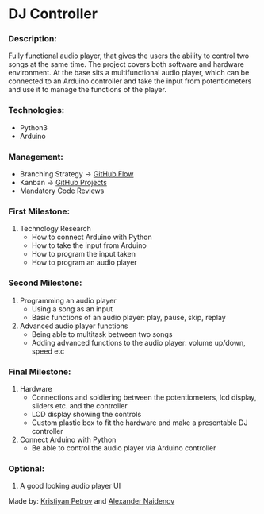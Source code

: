 # DJ Controller

### Description:
Fully functional audio player, that gives the users the ability to control two songs at the same time. The project covers both software and hardware environment. At the base sits a multifunctional audio player, which can be connected to an Arduino controller and take the input from potentiometers and use it to manage the functions of the player.

### Technologies:
- Python3
- Arduino

### Management:
- Branching Strategy -> [GitHub Flow](https://githubflow.github.io/)
- Kanban -> [GitHub Projects](https://github.com/besenhimself/audioMixer/projects/1)
- Mandatory Code Reviews

### First Milestone:

1. Technology Research
    - How to connect Arduino with Python
    - How to take the input from Arduino
    - How to program the input taken
    - How to program an audio player

### Second Milestone:
1. Programming an audio player
   - Using a song as an input
   - Basic functions of an audio player: play, pause, skip, replay
2. Advanced audio player functions
   - Being able to multitask between two songs
   - Adding advanced functions to the audio player: volume up/down, speed etc

### Final Milestone:
1. Hardware
    - Connections and soldiering between the potentiometers, lcd display, sliders etc. and the controller
    - LCD display showing the controls
    - Custom plastic box to fit the hardware and make a presentable DJ controller
2. Connect Arduino with Python
    - Be able to control the audio player via Arduino controller

### Optional:
1. A good looking audio player UI

Made by: [Kristiyan Petrov](https://github.com/krispetrov) and [Alexander Naidenov](https://github.com/aon2003)
